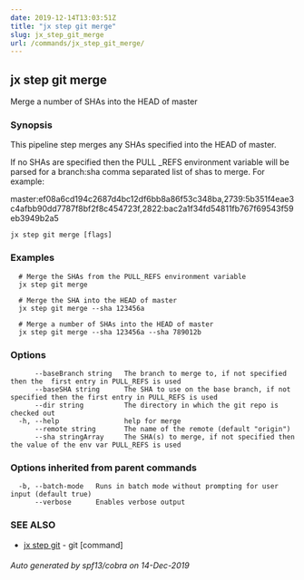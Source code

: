 ```yaml
---
date: 2019-12-14T13:03:51Z
title: "jx step git merge"
slug: jx_step_git_merge
url: /commands/jx_step_git_merge/
---
```

## jx step git merge

Merge a number of SHAs into the HEAD of master

### Synopsis

This pipeline step merges any SHAs specified into the HEAD of master. 
  
If no SHAs are specified then the PULL _REFS environment variable will be parsed for a branch:sha comma separated list of shas to merge. For example: 

master:ef08a6cd194c2687d4bc12df6bb8a86f53c348ba,2739:5b351f4eae3c4afbb90dd7787f8bf2f8c454723f,2822:bac2a1f34fd54811fb767f69543f59eb3949b2a5

```
jx step git merge [flags]
```

### Examples

```
  # Merge the SHAs from the PULL_REFS environment variable
  jx step git merge
  
  # Merge the SHA into the HEAD of master
  jx step git merge --sha 123456a
  
  # Merge a number of SHAs into the HEAD of master
  jx step git merge --sha 123456a --sha 789012b
```

### Options

```
      --baseBranch string   The branch to merge to, if not specified then the  first entry in PULL_REFS is used 
      --baseSHA string      The SHA to use on the base branch, if not specified then the first entry in PULL_REFS is used
      --dir string          The directory in which the git repo is checked out
  -h, --help                help for merge
      --remote string       The name of the remote (default "origin")
      --sha stringArray     The SHA(s) to merge, if not specified then the value of the env var PULL_REFS is used
```

### Options inherited from parent commands

```
  -b, --batch-mode   Runs in batch mode without prompting for user input (default true)
      --verbose      Enables verbose output
```

### SEE ALSO

* [jx step git](/commands/jx_step_git/)	 - git [command]

###### Auto generated by spf13/cobra on 14-Dec-2019
